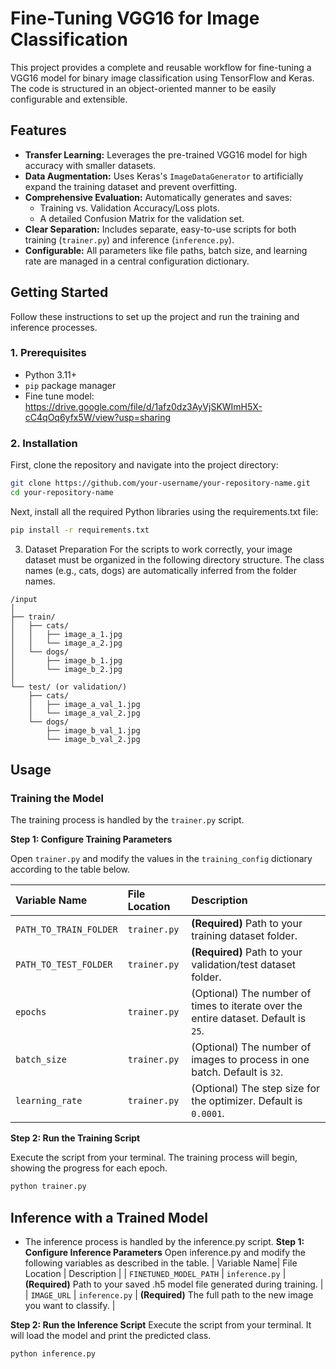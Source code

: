 # Fine-Tuning VGG16 for Image Classification

This project provides a complete and reusable workflow for fine-tuning a VGG16 model for binary image classification using TensorFlow and Keras. The code is structured in an object-oriented manner to be easily configurable and extensible.

## Features
-   **Transfer Learning:** Leverages the pre-trained VGG16 model for high accuracy with smaller datasets.
-   **Data Augmentation:** Uses Keras's `ImageDataGenerator` to artificially expand the training dataset and prevent overfitting.
-   **Comprehensive Evaluation:** Automatically generates and saves:
    -   Training vs. Validation Accuracy/Loss plots.
    -   A detailed Confusion Matrix for the validation set.
-   **Clear Separation:** Includes separate, easy-to-use scripts for both training (`trainer.py`) and inference (`inference.py`).
-   **Configurable:** All parameters like file paths, batch size, and learning rate are managed in a central configuration dictionary.

## Getting Started

Follow these instructions to set up the project and run the training and inference processes.

### 1. Prerequisites
-   Python 3.11+
-   `pip` package manager
-   Fine tune model: https://drive.google.com/file/d/1afz0dz3AyVjSKWImH5X-cC4qOq6yfx5W/view?usp=sharing

### 2. Installation
First, clone the repository and navigate into the project directory:
```bash
git clone https://github.com/your-username/your-repository-name.git
cd your-repository-name
```

Next, install all the required Python libraries using the requirements.txt file:
```bash
pip install -r requirements.txt
```

3. Dataset Preparation
For the scripts to work correctly, your image dataset must be organized in the following directory structure. The class names (e.g., cats, dogs) are automatically inferred from the folder names.
```code
/input
│
├── train/
│   ├── cats/
│   │   ├── image_a_1.jpg
│   │   └── image_a_2.jpg
│   └── dogs/
│       ├── image_b_1.jpg
│       └── image_b_2.jpg
│
└── test/ (or validation/)
    ├── cats/
    │   ├── image_a_val_1.jpg
    │   └── image_a_val_2.jpg
    └── dogs/
        ├── image_b_val_1.jpg
        └── image_b_val_2.jpg
```
## Usage

### Training the Model

The training process is handled by the `trainer.py` script.

**Step 1: Configure Training Parameters**

Open `trainer.py` and modify the values in the `training_config` dictionary according to the table below.

| Variable Name | File Location | Description |
| :--- | :--- | :--- |
| `PATH_TO_TRAIN_FOLDER` | `trainer.py` | **(Required)** Path to your training dataset folder. |
| `PATH_TO_TEST_FOLDER` | `trainer.py` | **(Required)** Path to your validation/test dataset folder. |
| `epochs` | `trainer.py` | (Optional) The number of times to iterate over the entire dataset. Default is `25`. |
| `batch_size` | `trainer.py` | (Optional) The number of images to process in one batch. Default is `32`. |
| `learning_rate`| `trainer.py` | (Optional) The step size for the optimizer. Default is `0.0001`. |


**Step 2: Run the Training Script**

Execute the script from your terminal. The training process will begin, showing the progress for each epoch.

```bash
python trainer.py
```
## Inference with a Trained Model
- The inference process is handled by the inference.py script.
**Step 1: Configure Inference Parameters** 
Open inference.py and modify the following variables as described in the table.
| Variable Name|	File Location |	Description |
| `FINETUNED_MODEL_PATH` |	`inference.py` |	**(Required)** Path to your saved .h5 model file generated during training. |
| `IMAGE_URL` |	`inference.py` |	**(Required)** The full path to the new image you want to classify. |

**Step 2: Run the Inference Script**
Execute the script from your terminal. It will load the model and print the predicted class.

```bash
python inference.py
```